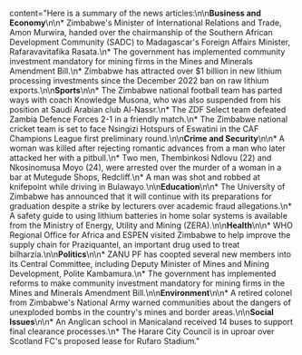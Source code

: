content="Here is a summary of the news articles:\n\n**Business and Economy**\n\n* Zimbabwe's Minister of International Relations and Trade, Amon Murwira, handed over the chairmanship of the Southern African Development Community (SADC) to Madagascar's Foreign Affairs Minister, Rafaravavitafika Rasata.\n* The government has implemented community investment mandatory for mining firms in the Mines and Minerals Amendment Bill.\n* Zimbabwe has attracted over $1 billion in new lithium processing investments since the December 2022 ban on raw lithium exports.\n\n**Sports**\n\n* The Zimbabwe national football team has parted ways with coach Knowledge Musona, who was also suspended from his position at Saudi Arabian club Al-Nassr.\n* The ZDF Select team defeated Zambia Defence Forces 2-1 in a friendly match.\n* The Zimbabwe national cricket team is set to face Nsingizi Hotspurs of Eswatini in the CAF Champions League first preliminary round.\n\n**Crime and Security**\n\n* A woman was killed after rejecting romantic advances from a man who later attacked her with a pitbull.\n* Two men, Thembinkosi Ndlovu (22) and Nkosinomusa Moyo (24), were arrested over the murder of a woman in a bar at Mutegude Shops, Redcliff.\n* A man was shot and robbed at knifepoint while driving in Bulawayo.\n\n**Education**\n\n* The University of Zimbabwe has announced that it will continue with its preparations for graduation despite a strike by lecturers over academic fraud allegations.\n* A safety guide to using lithium batteries in home solar systems is available from the Ministry of Energy, Utility and Mining (ZERA).\n\n**Health**\n\n* WHO Regional Office for Africa and ESPEN visited Zimbabwe to help improve the supply chain for Praziquantel, an important drug used to treat bilharzia.\n\n**Politics**\n\n* ZANU PF has coopted several new members into its Central Committee, including Deputy Minister of Mines and Mining Development, Polite Kambamura.\n* The government has implemented reforms to make community investment mandatory for mining firms in the Mines and Minerals Amendment Bill.\n\n**Environment**\n\n* A retired colonel from Zimbabwe's National Army warned communities about the dangers of unexploded bombs in the country's mines and border areas.\n\n**Social Issues**\n\n* An Anglican school in Manicaland received 14 buses to support final clearance processes.\n* The Harare City Council is in uproar over Scotland FC's proposed lease for Rufaro Stadium."